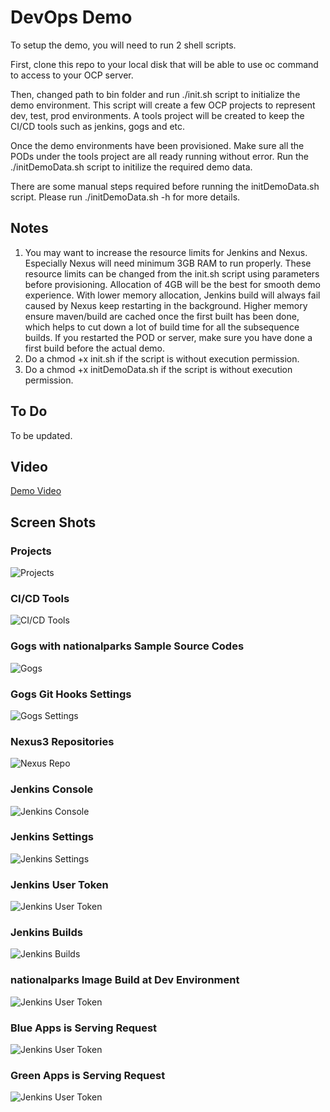 # DevOps Demo

To setup the demo, you will need to run 2 shell scripts.

First, clone this repo to your local disk that will be able to use oc command to access to your OCP server.

Then, changed path to bin folder and run ./init.sh script to initialize the demo environment. This script will create a few OCP projects to represent
dev, test, prod environments. A tools project will be created to keep the CI/CD tools such as jenkins, gogs and etc.

Once the demo environments have been provisioned. Make sure all the PODs under the tools project are all ready running without error. 
Run the ./initDemoData.sh script to initilize the required demo data.

There are some manual steps required before running the initDemoData.sh script. Please run ./initDemoData.sh -h for more details.

## Notes
1. You may want to increase the resource limits for Jenkins and Nexus. Especially Nexus will need minimum 3GB RAM to run
properly. These resource limits can be changed from the init.sh script using parameters before provisioning. 
Allocation of 4GB will be the best for smooth demo experience. With lower memory allocation, Jenkins build will always fail caused by 
Nexus keep restarting in the background. Higher memory ensure maven/build are cached once the first built has been done, which helps to cut down
a lot of build time for all the subsequence builds. If you restarted the POD or server, make sure you have done a first build before the actual
demo.
2. Do a chmod +x init.sh if the script is without execution permission.
3. Do a chmod +x initDemoData.sh if the script is without execution permission.


## To Do
To be updated.

## Video
[Demo Video](https://www.dropbox.com/s/31bzz7ccrb9o0hz/OCP%20CICD%20Demo%202.mp4?dl=0)

## Screen Shots
### Projects
![Projects](https://github.com/chengkuangan/devops/blob/master/docs/images/projects.png?raw=true)
### CI/CD Tools
![CI/CD Tools](https://github.com/chengkuangan/devops/blob/master/docs/images/cicdtools.png?raw=true)
### Gogs with nationalparks Sample Source Codes
![Gogs](https://github.com/chengkuangan/devops/blob/master/docs/images/gogs-nationalparks.png?raw=true)
### Gogs Git Hooks Settings
![Gogs Settings](https://github.com/chengkuangan/devops/blob/master/docs/images/gogs-nationalparks-settings.png?raw=true)
### Nexus3 Repositories
![Nexus Repo](https://github.com/chengkuangan/devops/blob/master/docs/images/nexus3-repo.png?raw=true)
### Jenkins Console
![Jenkins Console](https://github.com/chengkuangan/devops/blob/master/docs/images/jenkins-console.png?raw=true)
### Jenkins Settings
![Jenkins Settings](https://github.com/chengkuangan/devops/blob/master/docs/images/jenkins-settings.png?raw=true)
### Jenkins User Token
![Jenkins User Token](https://github.com/chengkuangan/devops/blob/master/docs/images/jenkins-user-token.png?raw=true)
### Jenkins Builds
![Jenkins Builds](https://github.com/chengkuangan/devops/blob/master/docs/images/jenkins-build.png?raw=true)
### nationalparks Image Build at Dev Environment
![Jenkins User Token](https://github.com/chengkuangan/devops/blob/master/docs/images/imagebuild-dev.png?raw=true)
### Blue Apps is Serving Request
![Jenkins User Token](https://github.com/chengkuangan/devops/blob/master/docs/images/green-apps.png?raw=true)
### Green Apps is Serving Request
![Jenkins User Token](https://github.com/chengkuangan/devops/blob/master/docs/images/blue-apps.png?raw=true)
